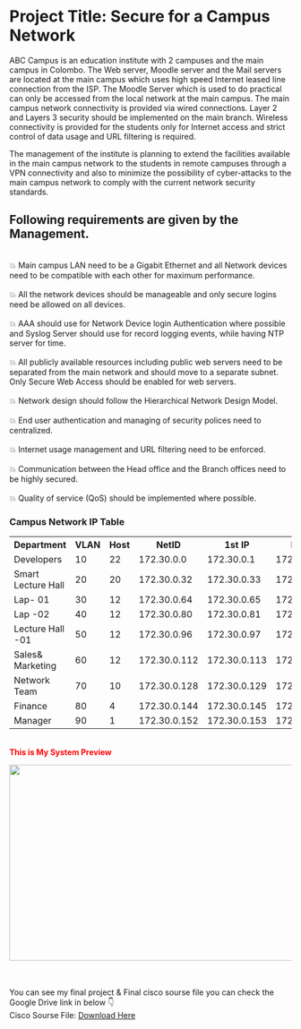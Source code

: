 # Project Title: <b> Secure for a Campus Network </B>

ABC Campus is an education institute with 2 campuses and the main campus in Colombo. The Web server, Moodle server and the Mail servers are located at the main campus which uses high speed Internet leased line connection from the ISP. The Moodle Server which is used to do practical can only be accessed from the local network at the main campus. The main campus network connectivity is provided via wired connections. Layer 2 and Layers 3 security should be implemented on the main branch. Wireless connectivity is provided for the students only for Internet access and strict control of data usage and URL filtering is required.

The management of the institute is planning to extend the facilities available in the main campus network to the students in remote campuses through a VPN connectivity and also to minimize the possibility of cyber-attacks to the main campus network to comply with the current network security standards.
<h2> Following requirements are given by the Management. </h2>
<br> 💥	Main campus LAN need to be a Gigabit Ethernet and all Network devices need to be compatible with each other for maximum performance. </br>
<br> 💥	All the network devices should be manageable and only secure logins need be allowed on all devices.</br>
<br> 💥	AAA should use for Network Device login Authentication where possible and Syslog Server should use for record logging events, while having NTP server for time.</br>
<br> 💥	All publicly available resources including public web servers need to be separated from the main network and should move to a separate subnet. Only Secure Web Access should be enabled for web servers.</br>
<br> 💥	Network design should follow the Hierarchical Network Design Model. </br>
<br> 💥	End user authentication and managing of security polices need to centralized.</br> 
<br> 💥	Internet usage management and URL filtering need to be enforced.</br>
<br> 💥	Communication between the Head office and the Branch offices need to be highly secured.</br>
<br> 💥	Quality of service (QoS) should be implemented where possible.</br>


<head>
    <meta charset="UTF-8">
    <meta name="viewport" content="width=device-width, initial-scale=1.0">
    <h3>Campus Network IP Table </h3>
    
</head>
<body>

<table>
    <tr>
        <th>Department</th>
        <th>VLAN</th>
        <th>Host</th>
        <th>NetID</th>
        <th>1st IP</th>
        <th>Last IP</th>
        <th>Broadcast IP</th>
        <th>Subnet Mask</th>
    </tr>
    <tr>
        <td>Developers</td>
        <td>10</td>
        <td>22</td>
        <td>172.30.0.0</td>
        <td>172.30.0.1</td>
        <td>172.30.0.30</td>
        <td>172.30.0.31</td>
        <td>255.255.255.224</td>
    </tr>
    <tr>
        <td>Smart Lecture Hall</td>
        <td>20</td>
        <td>20</td>
        <td>172.30.0.32</td>
        <td>172.30.0.33</td>
        <td>172.30.0.62</td>
        <td>172.30.0.63</td>
        <td>255.255.255.224</td>
    </tr>
    <tr>
        <td>Lap- 01</td>
        <td>30</td>
        <td>12</td>
        <td>172.30.0.64</td>
        <td>172.30.0.65</td>
        <td>172.30.0.78</td>
        <td>172.30.0.79</td>
        <td>255.255.255.240</td>
    </tr>
    <tr>
        <td>Lap -02</td>
        <td>40</td>
        <td>12</td>
        <td>172.30.0.80</td>
        <td>172.30.0.81</td>
        <td>172.30.0.94</td>
        <td>172.30.0.95</td>
        <td>255.255.255.240</td>
    </tr>
    <tr>
        <td>Lecture Hall -01</td>
        <td>50</td>
        <td>12</td>
        <td>172.30.0.96</td>
        <td>172.30.0.97</td>
        <td>172.30.0.110</td>
        <td>172.30.0.111</td>
        <td>255.255.255.240</td>
    </tr>
    <tr>
        <td>Sales& Marketing</td>
        <td>60</td>
        <td>12</td>
        <td>172.30.0.112</td>
        <td>172.30.0.113</td>
        <td>172.30.0.126</td>
        <td>172.30.0.127</td>
        <td>255.255.255.240</td>
    </tr>
    <tr>
        <td>Network Team</td>
        <td>70</td>
        <td>10</td>
        <td>172.30.0.128</td>
        <td>172.30.0.129</td>
        <td>172.30.0.142</td>
        <td>172.30.0.143</td>
        <td>255.255.255.240</td>
    </tr>
     <tr>
        <td>Finance</td>
        <td>80</td>
        <td>4</td>
        <td>172.30.0.144</td>
        <td>172.30.0.145</td>
        <td>172.30.0.150</td>
        <td>172.30.0.151</td>
        <td>255.255.255.248</td>
    </tr>
     <tr>
        <td>Manager</td>
        <td>90</td>
        <td>1</td>
        <td>172.30.0.152</td>
        <td>172.30.0.153</td>
        <td>172.30.0.154</td>
        <td>1792.30.0.155</td>
        <td>255.255.255.252</td>
    </tr>
</table>

</body>
</html>

<br> <b> <font color="red"> This is My System Preview </font> </b> </br>

<head>
    <meta charset="UTF-8">
    <meta name="viewport" content="width=device-width, initial-scale=1.0">
    
</head>
<body>
      <img src="https://github.com/fairoosfa/Batsol-Network-Final-Project/assets/133477567/6446a34b-7c86-4e2f-8a8c-de1c14acce37) alt="Description of the image" width="800" height="350">
  
<br> </br>
  You can see my final project & Final cisco sourse file you can check the Google Drive link in below 👇
  <br> Cisco Sourse File: <a href="https://drive.google.com/file/d/1HaqvnBUCQFHHt9EZAlGtobcC4QmmLrLW/view?usp=sharing"> Download Here</a> 

   




